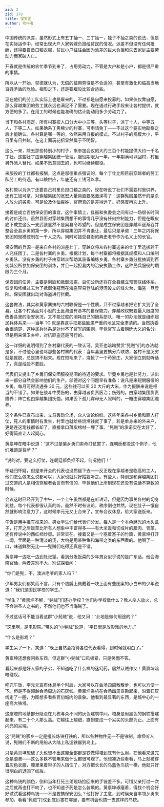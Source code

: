 ```yaml
---
aid: 2
zid: 179
title: 保安团
author: 吹牛者
---
```


中国传统的派差，虽然形式上有五丁抽一、三丁抽一，独子不抽之类的说法，但是在实际运作中，经常出现大户人家转嫁负担给贫民的情况。派差不但没有任何报酬，还得要自备口粮衣服，贫民小户往往会因为派差的巨大负担和失去家庭主要劳动力而家破人亡。

开春就是传统的农忙季节到来了，占用劳动力，不管是大户和是小户，都是很严重的事情。

所以从一开始，邬德就认为，无偿的征用劳役是不合适的，甚至有激化和临高当地百姓矛盾的危险。相形之下，还是要雇役比较合适些。

现在他们的劳工队实际上也是雇来的，不过都是自愿来投募的。如果仅仅靠自愿，那么穿越集团的劳工就永远也满足不了需要。现在通过行政手段来让各村提供，就方便的多了。在用工的时候也能准确的估计能动用多少劳动力了。

当下和各村商定，所有村寨按人口分大中小三等，头等村子，派丁十人，中等五人，下等二人。如果确系丁男稀少的村寨，可申请免丁——不过这个要实地勘察之后才能确认。各村算是哪一等的，依然采用自报的模式，不过村子的规模大小，平日里有目共睹，在这上面玩花招显然属于不明智。

这么一来，除去那些特别小的村子，来参加会议的大约三百个村能提供大约一千名丁壮。这些壮丁由穿越集团统一管理，服役期限为一年。一年期满可以回村，村里另外派人替代，如果不愿意回去的，也可以继续服役。

来服役的丁壮都有报酬，这点是邬德重点强调的，每个丁壮比照目前穿越者的劳工队劳工的待遇，有口粮供应，年底还有工钱可以拿。

各村原以为派丁还要自己村里负担口粮之类的，现在听说丁壮们不需要村里供养，还有工钱可拿，对穿越集团的宽宏大量简直要感激涕零了：这群髡贼虽然干的是杀人放火的买卖，可是论及体恤百姓，官府真的是差得远了。好感度再次上升。

接着是成立百仞保安团的事宜，这件事情上，县衙和执委会之间有过一场很长时间的讨价还价。虽然县衙对穿越集团想干的事情几乎没有任何控制能力，但是在眼皮底下成立这么一支武装显然不是吴县令希望的。但是成立保安团是穿越军逐渐吞并整合全县乡勇的第一步，所以穿越集团并不肯退让，最后只是承诺：三年之内将保安团的规模控制在一千人之内。同时可接受县衙的典史老爷作为名义上的长官。

保安团的兵源一是来自各村的派差壮丁，穿越众将从各村寨送来的壮丁里选拔若干人充任团丁。二是各村寨的乡勇。根据计划，每个村寨都将根据其规模和人口编制乡勇队。没有乡勇的村子由穿越众帮助其装备编练乡勇。各村寨乡勇分批抽调到百仞城公所参加保安团的训练，并且一起担县内的治安执勤工作，这种民兵服役的期限为三个月。

保安团的任务，主要是剿匪和抵御海盗。百仞公所还将在全县建立预警联络体系，恢复和修缮过去为了抵御倭寇而在海盗容易登陆的港湾设立的烽火台，海盗一旦登陆。保安团就出动对海盗进行拦截。

这套做法，其实和黄家寨搞的六村联保是一个性质，只不过穿越者把它扩大到了全县。让各个村落面对小股的土匪海盗有基本的自保能力。穿越政权既要最大限度的改善县里的治安状况，又不能过度的消耗自己的嫡系部队，唯一的办法就是组织起民兵体系来——当年 TG 就是靠这手把那些匪患严重的地区完全肃清的。当然执委会很清楚，这种民兵体系是对付不了官军的围剿，毕竟官军占着朝廷大义的名分。但是用来保卫乡梓，对抗匪盗还是可行的。

这一详细的说明得到了各村寨代表的一致认可。吴亚也暗暗赞赏“髡贼”们的办法就是多，不过他心里也骂那些各村寨的代表：当年县里要搞分片联防，各村不是哭穷就是推脱，总是搞不起来。现在短毛来了，烧抢了一个苟家庄，大家倒立刻就听话了，真是给脸不要脸。

代表们又提出了乡勇们保安团服役期间的待遇的要求。毕竟乡勇也是壮劳力，派出来一部分自然会影响他们的生产。邬德对这个问题早有准备：说凡是来短期服役的乡勇，每月可得流通券 30 元，这些钱可以买 30 大斤的大米，作为报酬来说是相当的不错了。如果在战斗中受伤的，由穿越者负责医治；伤残的，由穿越集团负责赡养；阵亡也由穿越集团抚恤。如果丢下孤儿寡母无人照料的，一概由穿越集团赡养。

这个条件已宣布出来，立马轰动全场，众人议论纷纷。这些年来各村乡勇和匪人打仗，死人的事情时有发生，村里也就给些烧埋钱就了事了，若是单身来的外来户，更是连这笔钱都省却了，直接拿口薄皮棺材一埋了事。“髡贼”的承诺实在太好了，好得简直让人起疑心。

黄禀坤在暗中说道：“这不过是骗乡勇们卖命打仗罢了，连朝廷都没这个例子，他们难道是菩萨？”

“说的对，要这么打仗，连朝廷都负担不起，何况他们！”

怀疑归怀疑，但是来开会的代表也没质疑下去——反正现在穿越者是临高的主人，他们怎么做怎么说都可以，大家也就只好姑妄听之。有些人，特别是和穿越集团打过交道的人是相信穿越者会言而有信的，毕竟他们上岸到现在还没有说话不算数的时候。

会议这时已经开到了中午，一个上午虽然都是在听讲话，但是因为事关各村的切身利益，每个代表都很认真的听。虽然不时有议论，秩序倒也井然。现在肚子一饿自然就影响注意力了，这时候李元元又上台来了，宣布会议休息，给大家送饭来。

午饭是用手推车推来的。男女学生们给代表们分发。每人是一个本色磨光的木头盒子，打开之后饭菜比所有人想象中丰富得多——有大米饭和切成片的腊肉、青菜，还有传说中的西红柿炒蛋。非常实在。接着又是一个塞着塞子的竹筒，黄禀坤打开一闻，里面是一种清淡的汤，大约是用某种鱼和海带之类的东西煮的。他喝了一口，味道鲜甜无比——髡贼们吃得还真是不错。

黄禀坤一边吃一边到处张望。看到分发饭菜的少年男女似乎说的是广东话，他会海南官话，两者差别不大，别试探着问：

“你们是髡，不，澳洲老爷的家人吗？”

少年男女们都笑而不言，只有个胳膊上佩戴着一块上面有些图案的小白布的少年说道：“我们是国民学校的学生。”

“学生？”黄禀坤不解，“髡贼”们还办学校？他们办学校做什么？教人杀人放火，总不会讲圣人之书的，不然他们也不当海贼了。

不过这话可不能当着这群“小髡贼”说，他又问：“此地是做何用途的？”

“这里啊，是电影院。”带头的“小髡贼”说道，“平日里是放影戏的地方。”

“什么是影戏？”

学生呆了一下，笑道：“晚上自然会招待各位代表看得，到时候就明白了。”

黄禀坤还想套问些东西，但这群“小髡贼”口风极紧，只是笑而不答。

看起来都是好人家的子弟，不知道吃了什么样的迷幻药，居然认贼作父！黄禀坤暗暗磋叹。

吃完午饭，李元元宣布休息半个时辰，大家可以在会场四周散散步，也可以方便一下。但是不得超越会场周边的石灰线。黄禀坤乘机在会场四周查勘起来，沿着石灰线走了一圈，力图想多看些百仞城内的景象。他看到最显著的东西，是城中心的一座高大铁塔。

这座塔的地基部分隐没在几栋与众不同的灰色建筑中间。塔身是用黑色的钢铁搭建起来，有二十个人那么高。它越往上越细，直到变成一个尖尖的头部为止。上面有闪亮的尖端。

这“髡贼”的家乡一定是擅长炼铁打铁的，所以各种物件无一不是铁制。难怪听人说，髡贼们不断的用船从大陆上私运铁器到岛上。

只是黄禀坤想破了头也想不出这座全部都是铁做得塔到底有什么用，在他看来这完全是浪费——这么多铁不管用来做什么都很可观了。他想凑近些看看，马上就被穿着灰色衣服，腰里束着带子的人挡住了，对方把长长的乌蓝色鸟铳一横，他就只好很明白的退回了线后。

这种鸟铳的颜色，倒和当年打死三弟现场捡回来的手铳差不多。可惜父亲打过一次之后就再也打不响了，也不知道子药是怎么装填的。黄禀坤琢磨着，得找个机会好好试试看这种鸟铳——不是要搞保安团么？他打好了主意，到时候亲自率领乡勇来参加，看看“髡贼”打仗到底厉害在哪里，要有机会也搞一支这样的鸟铳。
